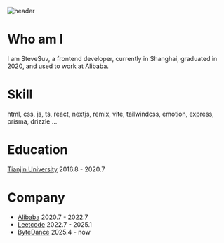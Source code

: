 ![header](https://github.com/user-attachments/assets/8a92255d-325a-475d-a006-12ac329809ba)

# Who am I
I am SteveSuv, a frontend developer, currently in Shanghai, graduated in 2020, and used to work at Alibaba.

# Skill
html, css, js, ts, react, nextjs, remix, vite, tailwindcss, emotion, express, prisma, drizzle ...

# Education
[Tianjin University](https://en.wikipedia.org/wiki/Tianjin_University) 2016.8 - 2020.7

# Company
- [Alibaba](https://alibaba.com) 2020.7 - 2022.7
- [Leetcode](https://leetcode.com) 2022.7 - 2025.1
- [ByteDance](https://www.bytedance.com) 2025.4 - now